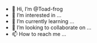 - 👋 Hi, I’m @Toad-frog
- 👀 I’m interested in ...
- 🌱 I’m currently learning ...
- 💞️ I’m looking to collaborate on ...
- 📫 How to reach me ...

<!---
Toad-frog/Toad-frog is a ✨ special ✨ repository because its `README.md` (this file) appears on your GitHub profile.
You can click the Preview link to take a look at your changes.
--->
